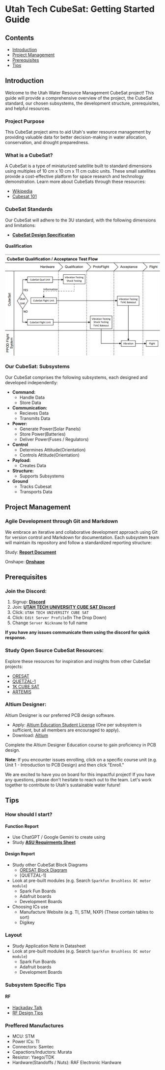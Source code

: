 # Utah Tech CubeSat: Getting Started Guide
## Contents
* [Introduction](#introduction)
* [Project Management](#project-management)
* [Prerequisites](#prerequisites)
* [Tips](#tips)
## Introduction
Welcome to the Utah Water Resource Management CubeSat project! This guide will provide a comprehensive overview of the project, the CubeSat standard, our chosen subsystems, the development structure, prerequisites, and helpful resources. 

### Project Purpose
This CubeSat project aims to aid Utah's water resource management by providing valuable data for better decision-making in water allocation, conservation, and drought preparedness.

### What is a CubeSat?
A CubeSat is a type of miniaturized satellite built to standard dimensions using multiples of 10 cm x 10 cm x 11 cm cubic units. These small satellites provide a cost-effective platform for space research and technology demonstration. Learn more about CubeSats through these resources:

* [Wikipedia](https://en.wikipedia.org/wiki/CubeSat)
* [Cubesat 101](https://www.nasa.gov/wp-content/uploads/2017/03/nasa_csli_cubesat_101_508.pdf)

### CubeSat Standards

Our CubeSat will adhere to the 3U standard, with the following dimensions and limitations:

* **[CubeSat Design Specification](https://static1.squarespace.com/static/5418c831e4b0fa4ecac1bacd/t/62193b7fc9e72e0053f00910/1645820809779/CDS+REV14_1+2022-02-09.pdf)**

#### Qualification

![Qualification Chart](./RESOURCES/qualification.png "Qualification Chart")

### Our CubeSat: Subsystems

Our CubeSat comprises the following subsystems, each designed and developed independently:

* **Command:**
	* Handle Data
	* Store Data
* **Communication:**
	* Recieves Data
	* Transmits Data
* **Power:**
	* Generate Power(Solar Panels)
	* Store Power(Batteries)
	* Deliver Power(Fuses / Regulators)
* **Control** 
	* Determines Attitude(Orientation)
	* Controls Attitude(Orientation)
* **Payload:**
	* Creates Data
* **Structure:**
	* Supports Subsystems
* **Ground**
	* Tracks Cubesat
	* Transports Data

## Project Management
### Agile Development through Git and Markdown
We embrace an iterative and collaborative development approach using Git for version control and Markdown for documentation. Each subsystem team will maintain its repository and follow a standardized reporting structure:

Study: **[Report Document](./reports.md)**

Onshape: **[Onshape](https://cad.onshape.com/documents/c4e77bdcab1a7f0aa07b8b8b/w/ea53107cd727d7a4b10273b6/e/1b6fa754c8cf8c24668ebcda?renderMode=0&uiState=66c5ac7d0ce2432a1e3bed17)**

## Prerequisites
### Join the Discord:
1. Signup: **[Discord](https://discord.com/register)**
2. Join: **[UTAH TECH UNIVERSITY CUBE SAT Discord](https://discord.gg/ZNtuyNdY)**
3. Click: `UTAH TECH UNIVERSITY CUBE SAT`
4. Click: `Edit Server Profile`(In The Drop Down)
5. Change `Server Nickname` to full name

**If you have any issues communicate them using the discord for quick response.**

### Study Open Source CubeSat Resources:
Explore these resources for inspiration and insights from other CubeSat projects:
* [ORESAT](https://github.com/oresat)
* [QUETZAL-1](https://github.com/Quetzal-1-CubeSat-Team/quetzal1-hardware)
* [1K CUBE SAT](https://github.com/rgw3d/1KCubeSat_Hardware)
* [ARTEMIS](https://github.com/hsfl/artemis-hardware)

### Altium Designer:
Altium Designer is our preferred PCB design software.

* Apply: [Altium Education Student License](https://education.altium.com/) (One per subsystem is sufficient, but all members are encouraged to apply).
* Download: [Altium](https://www.altium.com/products/downloads)

Complete the Altium Designer Education course to gain proficiency in PCB design.

**Note:** If you encounter issues enrolling, click on a specific course unit (e.g. Unit 1 - Introduction to PCB Design) and then click "Enroll." 

We are excited to have you on board for this impactful project! If you have any questions, please don't hesitate to reach out to the team. Let's work together to contribute to Utah's sustainable water future! 

## Tips
### How should I start?
#### Function Report
* Use ChatGPT / Google Gemini to create using
* Study **[ASU Requirments Sheet](https://dixiestate-my.sharepoint.com/:x:/r/personal/d00441759_utahtech_edu/Documents/Attachments/phoenix_requirements.xlsx?d=wbb50e20101e141d7aacbf00c178bc9cd&csf=1&web=1&e=yVgcJd)**
#### Design Report
* Study other CubeSat Block Diagrams
	* [ORESAT Block Diagram](https://github.com/oresat/oresat.github.io/blob/master/pub/OreSat05_Block_Diagram.pdf)
	* [QUETZAL-1]
* Look at pre-built modules (e.g. Search `Sparkfun Brushless DC motor module`)
	* Spark Fun Boards
	* Adafruit boards
	* Development Boards
* Choosing ICs use
	* Manufacture Website (e.g. TI, STM, NXP) (These contain tables to sort)
	* Digikey
### Layout
* Study Application Note in Datasheet
* Look at pre-built modules (e.g. Search `Sparkfun Brushless DC motor module`)
	* Spark Fun Boards
	* Adafruit boards
	* Development Boards
### Subsystem Specific Tips
#### RF
* [Hackaday Talk](https://youtu.be/TnRn3Kn_aXg?si=ZT3tHDIVV4W_g0dA)
* [RF Design Tips](https://youtu.be/_Hfzq1QES-Q?si=JqdQ4bLXfTiugiWK)

### Preffered Manufactures
* MCU: STM
* Power ICs: TI
* Connectors: Samtec
* Capactiors/Inductors: Murata
* Resistor: Yaego/TDK
* Hardware(Standoffs / Nuts): RAF Electronic Hardware